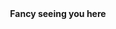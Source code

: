 <div align="center">
    <div>
        <a aria-hidden="true" href="https://raw.githubusercontent.com/chancestrickland/chancestrickland/main/static/spacer.png" tabindex="-1">
            <img src="https://raw.githubusercontent.com/chancestrickland/chancestrickland/main/static/spacer.png" width="1" height="40" alt="" />
        </a>
    </div>
    <strong>Fancy seeing you here</strong>
    <div>
        <a aria-hidden="true" href="https://raw.githubusercontent.com/chancestrickland/chancestrickland/main/static/spacer.png" tabindex="-1">
            <img src="https://raw.githubusercontent.com/chancestrickland/chancestrickland/main/static/spacer.png" width="1" height="40" alt="" />
        </a>
    </div>
</div>